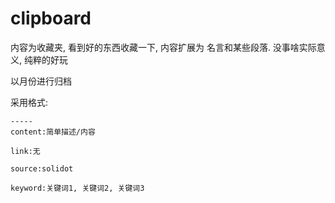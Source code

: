 # clipboard

内容为收藏夹, 看到好的东西收藏一下, 内容扩展为 名言和某些段落. 没事啥实际意义, 纯粹的好玩

以月份进行归档

采用格式:
```
-----
content:简单描述/内容

link:无

source:solidot

keyword:关键词1, 关键词2, 关键词3

```
